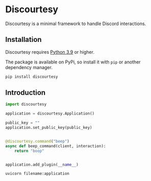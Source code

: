 # Discourtesy

Discourtesy is a minimal framework to handle Discord interactions.

## Installation

Discourtesy requires [Python 3.9][python-3.9] or higher.

The package is available on PyPi, so install it with `pip` or another dependency manager.

```bash
pip install discourtesy
```

## Introduction

```py
import discourtesy

application = discourtesy.Application()

public_key = ""
application.set_public_key(public_key)


@discourtesy.command("beep")
async def beep_command(client, interaction):
    return "boop"


application.add_plugin(__name__)
```

```bash
uvicorn filename:application
```

[python-3.9]: <https://www.python.org/downloads/>

